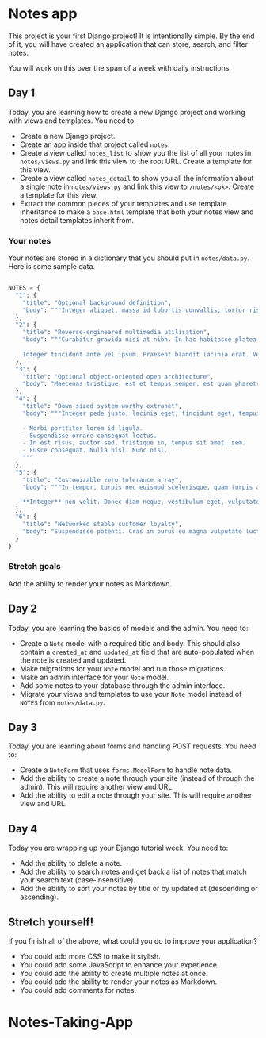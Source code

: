 # Notes app

This project is your first Django project! It is intentionally simple. By the end of it, you will have created an application that can store, search, and filter notes.

You will work on this over the span of a week with daily instructions.

## Day 1

Today, you are learning how to create a new Django project and working with views and templates. You need to:

* Create a new Django project.
* Create an app inside that project called `notes`.
* Create a view called `notes_list` to show you the list of all your notes in `notes/views.py` and link this view to the root URL. Create a template for this view.
* Create a view called `notes_detail` to show you all the information about a single note in `notes/views.py` and link this view to `/notes/<pk>`. Create a template for this view.
* Extract the common pieces of your templates and use template inheritance to make a `base.html` template that both your notes view and notes detail templates inherit from.

### Your notes

Your notes are stored in a dictionary that you should put in `notes/data.py`. Here is some sample data.

```py

NOTES = {
  "1": {
    "title": "Optional background definition",
    "body": """Integer aliquet, massa id lobortis convallis, tortor risus dapibus augue, vel accumsan tellus nisi eu orci. Mauris lacinia sapien quis libero. Nullam sit amet turpis elementum ligula vehicula consequat. Morbi a ipsum. Integer a nibh."""
  },
  "2": {
    "title": "Reverse-engineered multimedia utilisation",
    "body": """Curabitur gravida nisi at nibh. In hac habitasse platea dictumst. Aliquam augue quam, sollicitudin vitae, consectetuer eget, rutrum at, lorem. 
    
    Integer tincidunt ante vel ipsum. Praesent blandit lacinia erat. Vestibulum sed magna at nunc commodo placerat. Praesent blandit. Nam nulla."""
  },
  "3": {
    "title": "Optional object-oriented open architecture",
    "body": "Maecenas tristique, est et tempus semper, est quam pharetra magna, ac consequat metus sapien ut nunc. Vestibulum ante ipsum primis in faucibus orci luctus et ultrices posuere cubilia Curae; Mauris viverra diam vitae quam. Suspendisse potenti. Nullam porttitor lacus at turpis."
  },
  "4": {
    "title": "Down-sized system-worthy extranet",
    "body": """Integer pede justo, lacinia eget, tincidunt eget, tempus vel, pede. 
    
    - Morbi porttitor lorem id ligula. 
    - Suspendisse ornare consequat lectus. 
    - In est risus, auctor sed, tristique in, tempus sit amet, sem. 
    - Fusce consequat. Nulla nisl. Nunc nisl.
    """
  },
  "5": {
    "title": "Customizable zero tolerance array",
    "body": """In tempor, turpis nec euismod scelerisque, quam turpis adipiscing lorem, vitae mattis nibh ligula nec sem. Duis aliquam convallis nunc. Proin at turpis a pede posuere nonummy. 
    
    **Integer** non velit. Donec diam neque, vestibulum eget, vulputate ut, ultrices vel, augue. Vestibulum ante ipsum primis in faucibus orci luctus et ultrices posuere cubilia Curae; Donec pharetra, magna vestibulum aliquet ultrices, erat tortor sollicitudin mi, sit amet lobortis sapien sapien non mi. Integer ac neque. Duis bibendum."""
  },
  "6": {
    "title": "Networked stable customer loyalty",
    "body": "Suspendisse potenti. Cras in purus eu magna vulputate luctus. Cum sociis natoque penatibus et magnis dis parturient montes, nascetur ridiculus mus. Vivamus vestibulum sagittis sapien. Cum sociis natoque penatibus et magnis dis parturient montes, nascetur ridiculus mus."
  }
}
```

### Stretch goals

Add the ability to render your notes as Markdown.

## Day 2

Today, you are learning the basics of models and the admin. You need to:

* Create a `Note` model with a required title and body. This should also contain a `created_at` and `updated_at` field that are auto-populated when the note is created and updated.
* Make migrations for your `Note` model and run those migrations.
* Make an admin interface for your `Note` model.
* Add some notes to your database through the admin interface.
* Migrate your views and templates to use your `Note` model instead of `NOTES` from `notes/data.py`.

## Day 3

Today, you are learning about forms and handling POST requests. You need to:

* Create a `NoteForm` that uses `forms.ModelForm` to handle note data.
* Add the ability to create a note through your site (instead of through the admin). This will require another view and URL.
* Add the ability to edit a note through your site. This will require another view and URL.

## Day 4

Today you are wrapping up your Django tutorial week. You need to:

* Add the ability to delete a note.
* Add the ability to search notes and get back a list of notes that match your search text (case-insensitive).
* Add the ability to sort your notes by title or by updated at (descending or ascending).

## Stretch yourself!

If you finish all of the above, what could you do to improve your application? 

* You could add more CSS to make it stylish.
* You could add some JavaScript to enhance your experience. 
* You could add the ability to create multiple notes at once.
* You could add the ability to render your notes as Markdown.
* You could add comments for notes.
# Notes-Taking-App
